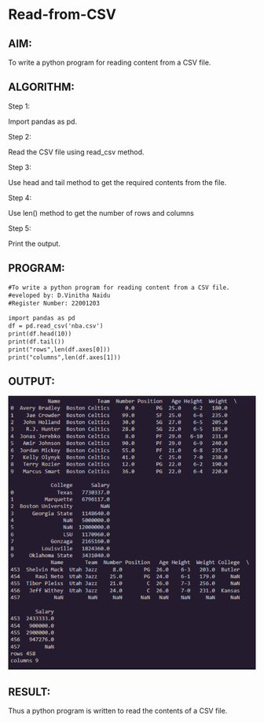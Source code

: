 # Read-from-CSV

## AIM:
To write a python program for reading content from a CSV file.

## ALGORITHM:

Step 1:

Import pandas as pd.

Step 2:

Read the CSV file using read_csv method.

Step 3:

Use head and tail method to get the required contents from the file.

Step 4:

Use len() method to get the number of rows and columns

Step 5:

Print the output.
## PROGRAM:
```
#To write a python program for reading content from a CSV file.
#eveloped by: D.Vinitha Naidu
#Register Number: 22001203
```
```
import pandas as pd
df = pd.read_csv('nba.csv')
print(df.head(10))
print(df.tail())
print("rows",len(df.axes[0]))
print("columns",len(df.axes[1]))
```
## OUTPUT:
![Output](/read.png)

## RESULT:
Thus a python program is written to read the contents of a CSV file.

